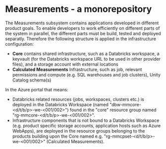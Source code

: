# Measurements - a monorepository

The Measurements subsystem contains applications developed in different product goals. To enable developers to work efficiently on different parts of the system in parallel, the different parts must be build, tested and deployed separatly. Therefore the following structure is applied in the infrastructure configuration:

- **Core** contains shared infrastructure, such as a Databricks workspace, a keyvault (for the Databricks workspace URL to be used in other provider files), and a storage account with external locations
- **Calculated Measurements** Infrastructure, such as job, relevant permissions and compute (e.g. SQL warehouses and job clusters), Unity Catalog schema(s)

In the Azure portal that means:

- Databricks related resources (jobs, workspaces, clusters etc.) is deployed in the Databricks Workspace (named "dbw-mmcore-<d/t/b/p>-we-<001/002>") found in the "core" resource group named "rg-mmcore-<d/t/b/p>-we-<001/002>".
- Infrastructure components that is not bound to a Databricks Workspace (e.g. product specific storage accounts, application hosts such as Azure WebApps), are deployed in the resource groups belonging to the products building upon the Core named e.g. "rg-mmcpset-<d/t/b/p>-we-<001/002>" (Calculated Measurements).
